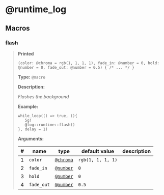 # **@runtime_log**

## Macros

### flash

>**Printed**
>
>```spwn
>(color: @chroma = rgb(1, 1, 1, 1), fade_in: @number = 0, hold: @number = 0, fade_out: @number = 0.5) { /* ... */ }
>```
>
>**Type:** `@macro`
>
>**Description:**
>
>_Flashes the background_
>
>**Example:**
>
>```spwn
>while_loop(() => true, (){
>    5g!
>    @log::runtime::flash()
>}, delay = 1)
>```
>
>
>**Arguments:**
>
>| # | name | type | default value | description |
>| - | ---- | ---- | ------------- | ----------- |
>| 1 | `color` | [`@chroma`](std-docs/chroma) | `rgb(1, 1, 1, 1)` | |
>| 2 | `fade_in` | [`@number`](std-docs/number) | `0` | |
>| 3 | `hold` | [`@number`](std-docs/number) | `0` | |
>| 4 | `fade_out` | [`@number`](std-docs/number) | `0.5` | |
>
